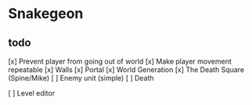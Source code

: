 # Snakegeon

## todo

[x] Prevent player from going out of world
[x] Make player movement repeatable
[x] Walls
[x] Portal
[x] World Generation
[x] The Death Square (Spine/Mike)
[ ] Enemy unit (simple)
[ ] Death

[ ] Level editor
